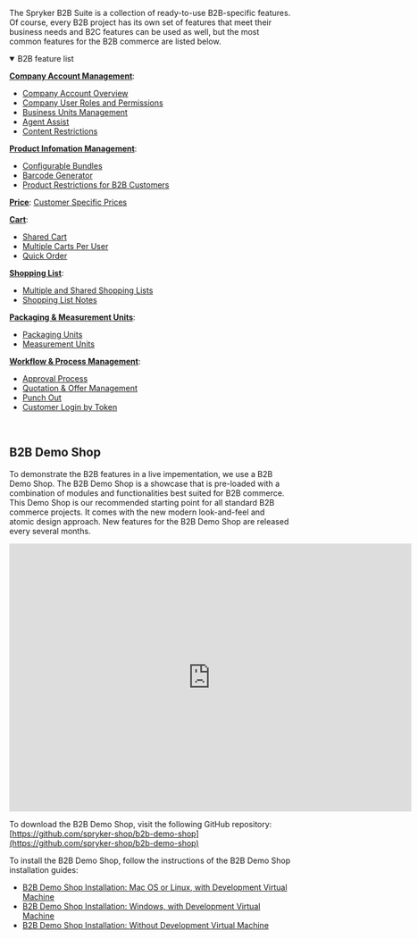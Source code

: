 The Spryker B2B Suite is a collection of ready-to-use B2B-specific features. Of course, every B2B project has its own set of features that meet their business needs and B2C features can be used as well, but the most common features for the B2B commerce are listed below.

<details open>
<summary>B2B feature list</summary>

[**Company Account Management**](https://documentation.spryker.com/docs/company-account):

* [Company Account Overview](https://documentation.spryker.com/docs/company-account-overview)
* [Company User Roles and Permissions](https://documentation.spryker.com/docs/company-user-permissions)
* [Business Units Management](https://documentation.spryker.com/docs/business-unit-management)
* [Agent Assist](https://documentation.spryker.com/docs/agent-assist)
* [Content Restrictions](https://documentation.spryker.com/docs/hide-content-from-logged-out-users)

[**Product Infomation Management**](https://documentation.spryker.com/docs/product-information-management):

* [Configurable Bundles](https://documentation.spryker.com/docs/configurable-bundle)
* [Barcode Generator](https://documentation.spryker.com/docs/barcode-generator)
* [Product Restrictions for B2B Customers](https://documentation.spryker.com/docs/product-restrictions-from-merchant-to-buyer-201903)

[**Price**](https://documentation.spryker.com/docs/price):
[Customer Specific Prices](https://documentation.spryker.com/docs/price-per-merchant-relation)

[**Cart**](https://documentation.spryker.com/docs/cart):

* [Shared Cart](https://documentation.spryker.com/docs/shared-cart)
* [Multiple Carts Per User](https://documentation.spryker.com/docs/multiple-cart-per-user)
* [Quick Order](https://documentation.spryker.com/docs/quick-order-201903)

[**Shopping List**](https://documentation.spryker.com/docs/shopping-list):

* [Multiple and Shared Shopping Lists](https://documentation.spryker.com/docs/multiple-shared-shopping-lists)
* [Shopping List Notes](https://documentation.spryker.com/docs/shopping-list-notes)

[**Packaging & Measurement Units**](https://documentation.spryker.com/docs/packaging-measurement-units):

* [Packaging Units](https://documentation.spryker.com/docs/packaging-units-202001)
* [Measurement Units](https://documentation.spryker.com/docs/measurement-units)

[**Workflow & Process Management**](https://documentation.spryker.com/docs/workflow-process-management):

* [Approval Process](https://documentation.spryker.com/docs/approval-process)
* [Quotation & Offer Management](https://documentation.spryker.com/docs/quotation-process-rfq-201907)
* [Punch Out](https://documentation.spryker.com/docs/punchout-201907)
* [Customer Login by Token](https://documentation.spryker.com/docs/customer-login-by-token-201907)
<br>
</details>

## B2B Demo Shop
To demonstrate the B2B features in a live impementation, we use a B2B Demo Shop. The B2B Demo Shop is a showcase that is pre-loaded with a combination of modules and functionalities best suited for B2B commerce. This Demo Shop is our recommended starting point for all standard B2B commerce projects. It comes with the new modern look-and-feel and atomic design approach. New features for the B2B Demo Shop are released every several months.

<iframe src="https://fast.wistia.net/embed/iframe/i3k6hkfq35" title="B2B Demo Shop Overview" allowtransparency="true" frameborder="0" scrolling="no" class="wistia_embed" name="wistia_embed" allowfullscreen="0" mozallowfullscreen="0" webkitallowfullscreen="0" oallowfullscreen="0" msallowfullscreen="0" width="720" height="480"></iframe>

To download the B2B Demo Shop, visit the following GitHub repository: [https://github.com/spryker-shop/b2b-demo-shop](https://github.com/spryker-shop/b2b-demo-shop)

To install the B2B Demo Shop, follow the instructions of the B2B Demo Shop installation guides:

* [B2B Demo Shop Installation: Mac OS or Linux, with Development Virtual Machine](https://documentation.spryker.com/docs/installation-guide-b2b)
* [B2B Demo Shop Installation: Windows, with Development Virtual Machine](https://documentation.spryker.com/docs/b2b-demo-shop-installation-windows-with-development-virtual-machine)
* [B2B Demo Shop Installation: Without Development Virtual Machine](https://documentation.spryker.com/docs/b2b-demo-shop-installation-without-development-virtual-machine)